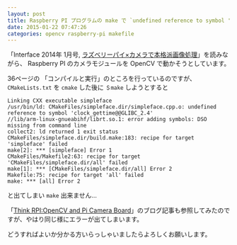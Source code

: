 ```yaml
---
layout: post
title: Raspberry PI プログラムの make で `undefined reference to symbol 'clock_gettime@@GLIBC_2.4'` エラー等が出る
date: 2015-01-22 07:47:26
categories: opencv raspberry-pi makefile
---
```

<p>「Interface 2014年 1月号, <a href="http://shop.cqpub.co.jp/hanbai/books/MIF/MIF201401.html" rel="nofollow">ラズベリーパイ×カメラで本格派画像処理</a>」を読みながら、 Raspberry PI のカメラモジュールを OpenCV で動かそうとしています。</p>

<p>36ページの 「コンパイルと実行」のところを行っているのですが、 <code>CMakeLists.txt</code> を <code>cmake</code> した後に <code>＄make</code> しようとすると</p>

<pre class="lang-none prettyprint-override"><code>Linking CXX executable simpleface
/usr/bin/ld: CMakeFiles/simpleface.dir/simpleface.cpp.o: undefined reference to symbol 'clock_gettime@@GLIBC_2.4'
//lib/arm-linux-gnueabihf/librt.so.1: error adding symbols: DSO missing from command line
collect2: ld returned 1 exit status
CMakeFiles/simpleface.dir/build.make:183: recipe for target 'simpleface' failed
make[2]: *** [simpleface] Error 1
CMakeFiles/Makefile2:63: recipe for target 'CMakeFiles/simpleface.dir/all' failed
make[1]: *** [CMakeFiles/simpleface.dir/all] Error 2
Makefile:75: recipe for target 'all' failed
make: *** [all] Error 2
</code></pre>

<p>と出てしまい <code>make</code> 出来ません…</p>

<p>「<a href="https://thinkrpi.wordpress.com/opencv-and-pi-camera-board/" rel="nofollow">Think RPI:OpenCV and Pi Camera Board</a>」のブログ記事も参照してみたのですが、やはり同じ様にエラーが出てしまいます。</p>

<p>どうすればよいか分かる方いらっしゃいましたらよろしくお願いします。</p>
